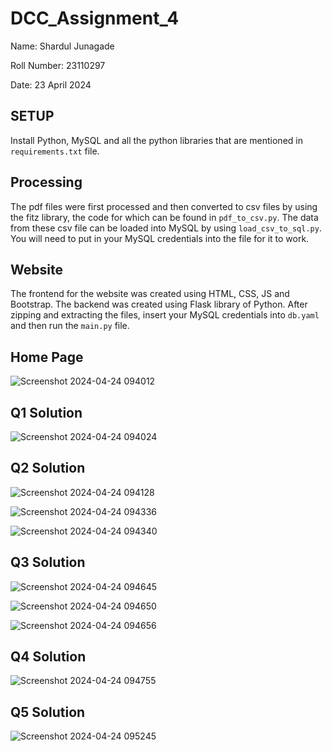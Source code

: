 # DCC_Assignment_4

Name: Shardul Junagade

Roll Number: 23110297

Date: 23 April 2024

SETUP
------------

Install Python, MySQL and all the python libraries that are mentioned in `requirements.txt` file.



Processing
------------

The pdf files were first processed and then converted to csv files by using the fitz library, the code for which can be found in `pdf_to_csv.py`. The data from these csv file can be loaded into MySQL by using `load_csv_to_sql.py`. You will need to put in your MySQL credentials into the file for it to work.



Website
------------
The frontend for the website was created using HTML, CSS, JS and Bootstrap. The backend was created using Flask library of Python. After zipping and extracting the files, insert your MySQL credentials into `db.yaml` and then run the `main.py` file.



Home Page
------------
![Screenshot 2024-04-24 094012](https://github.com/ShardulJunagade/DCC_Assignment_4/assets/143334512/aa384ea0-03e0-428b-95c1-124d00aff6bb)



Q1 Solution
------------
![Screenshot 2024-04-24 094024](https://github.com/ShardulJunagade/DCC_Assignment_4/assets/143334512/46e3ccf6-2269-4d11-850c-f103e9c8e237)



Q2 Solution
------------
![Screenshot 2024-04-24 094128](https://github.com/ShardulJunagade/DCC_Assignment_4/assets/143334512/e65dcf27-54fb-48f9-9212-4d7d312ea068)

![Screenshot 2024-04-24 094336](https://github.com/ShardulJunagade/DCC_Assignment_4/assets/143334512/e7c6dbc4-3315-4a78-95ab-242b4be18f04)

![Screenshot 2024-04-24 094340](https://github.com/ShardulJunagade/DCC_Assignment_4/assets/143334512/0e21a564-edc4-45b7-a723-4a27166f6a30)



Q3 Solution
------------
![Screenshot 2024-04-24 094645](https://github.com/ShardulJunagade/DCC_Assignment_4/assets/143334512/c683909d-ff68-4476-81a2-8823040c72fe)

![Screenshot 2024-04-24 094650](https://github.com/ShardulJunagade/DCC_Assignment_4/assets/143334512/f7814a5b-010d-45aa-bb91-600023a867ab)

![Screenshot 2024-04-24 094656](https://github.com/ShardulJunagade/DCC_Assignment_4/assets/143334512/18b78839-96c9-41b5-ba80-bba6a2c354b5)



Q4 Solution
------------
![Screenshot 2024-04-24 094755](https://github.com/ShardulJunagade/DCC_Assignment_4/assets/143334512/37ca9dd4-f2e7-473a-917e-ad97cbac0320)



Q5 Solution
------------
![Screenshot 2024-04-24 095245](https://github.com/ShardulJunagade/DCC_Assignment_4/assets/143334512/4d559f7b-de7b-4b42-8b73-bd942664e443)


